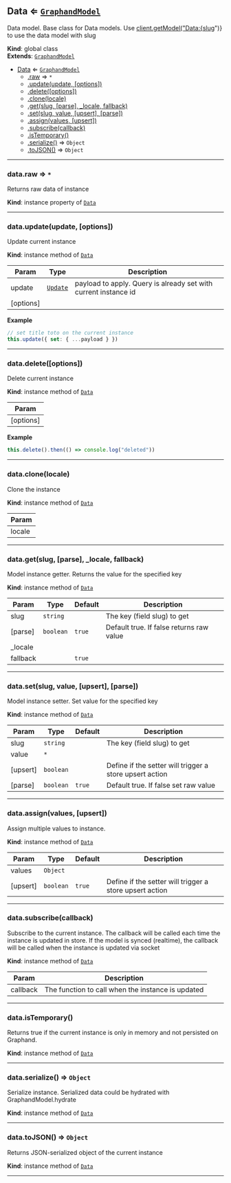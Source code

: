<a name="Data"></a>

## Data ⇐ [<code>GraphandModel</code>](GraphandModel.md#GraphandModel)
Data model. Base class for Data models. Use [client.getModel("Data:{slug](Client.md#Client+getModel)")} to use the data model with slug

**Kind**: global class  
**Extends**: [<code>GraphandModel</code>](GraphandModel.md#GraphandModel)  

* [Data](Data.md#Data) ⇐ [<code>GraphandModel</code>](GraphandModel.md#GraphandModel)
    * [.raw](#GraphandModel+raw) ⇒ <code>\*</code>
    * [.update(update, [options])](#GraphandModel+update)
    * [.delete([options])](#GraphandModel+delete)
    * [.clone(locale)](#GraphandModel+clone)
    * [.get(slug, [parse], _locale, fallback)](#GraphandModel+get)
    * [.set(slug, value, [upsert], [parse])](#GraphandModel+set)
    * [.assign(values, [upsert])](#GraphandModel+assign)
    * [.subscribe(callback)](#GraphandModel+subscribe)
    * [.isTemporary()](#GraphandModel+isTemporary)
    * [.serialize()](#GraphandModel+serialize) ⇒ <code>Object</code>
    * [.toJSON()](#GraphandModel+toJSON) ⇒ <code>Object</code>


* * *

<a name="GraphandModel+raw"></a>

### data.raw ⇒ <code>\*</code>
Returns raw data of instance

**Kind**: instance property of [<code>Data</code>](Data.md#Data)  

* * *

<a name="GraphandModel+update"></a>

### data.update(update, [options])
Update current instance

**Kind**: instance method of [<code>Data</code>](Data.md#Data)  

| Param | Type | Description |
| --- | --- | --- |
| update | [<code>Update</code>](typedef.md#Update) | payload to apply. Query is already set with current instance id |
| [options] |  |  |

**Example**  
```js
// set title toto on the current instance
this.update({ set: { ...payload } })
```

* * *

<a name="GraphandModel+delete"></a>

### data.delete([options])
Delete current instance

**Kind**: instance method of [<code>Data</code>](Data.md#Data)  

| Param |
| --- |
| [options] | 

**Example**  
```js
this.delete().then(() => console.log("deleted"))
```

* * *

<a name="GraphandModel+clone"></a>

### data.clone(locale)
Clone the instance

**Kind**: instance method of [<code>Data</code>](Data.md#Data)  

| Param |
| --- |
| locale | 


* * *

<a name="GraphandModel+get"></a>

### data.get(slug, [parse], _locale, fallback)
Model instance getter. Returns the value for the specified key

**Kind**: instance method of [<code>Data</code>](Data.md#Data)  

| Param | Type | Default | Description |
| --- | --- | --- | --- |
| slug | <code>string</code> |  | The key (field slug) to get |
| [parse] | <code>boolean</code> | <code>true</code> | Default true. If false returns raw value |
| _locale |  |  |  |
| fallback |  | <code>true</code> |  |


* * *

<a name="GraphandModel+set"></a>

### data.set(slug, value, [upsert], [parse])
Model instance setter. Set value for the specified key

**Kind**: instance method of [<code>Data</code>](Data.md#Data)  

| Param | Type | Default | Description |
| --- | --- | --- | --- |
| slug | <code>string</code> |  | The key (field slug) to get |
| value | <code>\*</code> |  |  |
| [upsert] | <code>boolean</code> |  | Define if the setter will trigger a store upsert action |
| [parse] | <code>boolean</code> | <code>true</code> | Default true. If false set raw value |


* * *

<a name="GraphandModel+assign"></a>

### data.assign(values, [upsert])
Assign multiple values to instance.

**Kind**: instance method of [<code>Data</code>](Data.md#Data)  

| Param | Type | Default | Description |
| --- | --- | --- | --- |
| values | <code>Object</code> |  |  |
| [upsert] | <code>boolean</code> | <code>true</code> | Define if the setter will trigger a store upsert action |


* * *

<a name="GraphandModel+subscribe"></a>

### data.subscribe(callback)
Subscribe to the current instance. The callback will be called each time the instance is updated in store.
If the model is synced (realtime), the callback will be called when the instance is updated via socket

**Kind**: instance method of [<code>Data</code>](Data.md#Data)  

| Param | Description |
| --- | --- |
| callback | The function to call when the instance is updated |


* * *

<a name="GraphandModel+isTemporary"></a>

### data.isTemporary()
Returns true if the current instance is only in memory and not persisted on Graphand.

**Kind**: instance method of [<code>Data</code>](Data.md#Data)  

* * *

<a name="GraphandModel+serialize"></a>

### data.serialize() ⇒ <code>Object</code>
Serialize instance. Serialized data could be hydrated with GraphandModel.hydrate

**Kind**: instance method of [<code>Data</code>](Data.md#Data)  

* * *

<a name="GraphandModel+toJSON"></a>

### data.toJSON() ⇒ <code>Object</code>
Returns JSON-serialized object of the current instance

**Kind**: instance method of [<code>Data</code>](Data.md#Data)  

* * *

